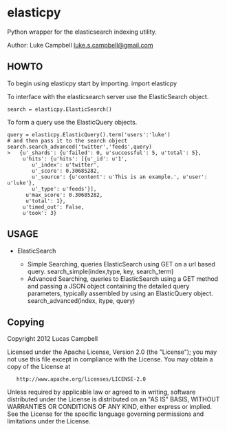 elasticpy
===========

Python wrapper for the elasticsearch indexing utility. 

Author: Luke Campbell <luke.s.campbell@gmail.com>

HOWTO
-----

To begin using elasticpy start by importing.
    import elasticpy

To interface with the elasticsearch server use the ElasticSearch object.

    search = elasticpy.ElasticSearch()

To form a query use the ElasticQuery objects.

    query = elasticpy.ElasticQuery().term('users':'luke')
    # and then pass it to the search object
    search.search_advanced('twitter','feeds',query)
    >   {u'_shards': {u'failed': 0, u'successful': 5, u'total': 5},
         u'hits': {u'hits': [{u'_id': u'1',
            u'_index': u'twitter',
            u'_score': 0.30685282,
            u'_source': {u'content': u'This is an example.', u'user': u'luke'},
            u'_type': u'feeds'}],
          u'max_score': 0.30685282,
          u'total': 1},
         u'timed_out': False,
         u'took': 3}

USAGE
-----
* ElasticSearch

  - Simple Searching, queries ElasticSearch using GET on a url based query.
    search_simple(index,type, key, search_term)
  - Advanced Searching, queries to ElasticSearch using a GET method and passing a JSON object containing the detailed query parameters, typically assembled by using an ElasticQuery object.
    search_advanced(index, itype, query)



Copying
-----------
   Copyright 2012 Lucas Campbell

   Licensed under the Apache License, Version 2.0 (the "License");
   you may not use this file except in compliance with the License.
   You may obtain a copy of the License at

       http://www.apache.org/licenses/LICENSE-2.0

   Unless required by applicable law or agreed to in writing, software
   distributed under the License is distributed on an "AS IS" BASIS,
   WITHOUT WARRANTIES OR CONDITIONS OF ANY KIND, either express or implied.
   See the License for the specific language governing permissions and
   limitations under the License.
